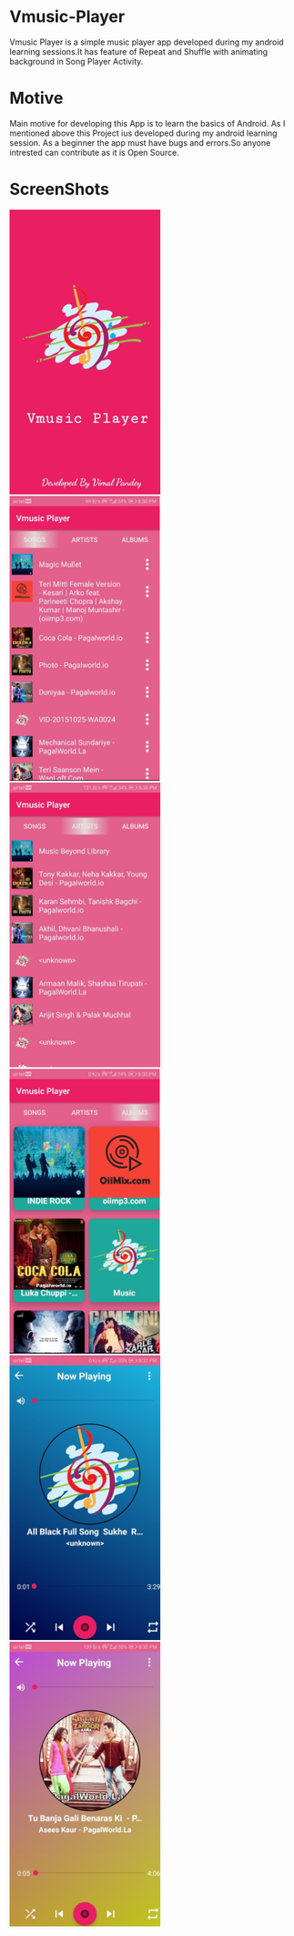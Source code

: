 # Vmusic-Player
Vmusic Player is a simple music player app developed during my android learning sessions.It has feature of Repeat and Shuffle with animating background in Song Player Activity.


# Motive
Main motive for developing this App is to learn the basics of Android. As I mentioned above this Project ius developed during my android learning session. As a beginner the app must have bugs and errors.So anyone intrested can contribute as it is Open Source.


# ScreenShots

<img src="ScreenShot/IMG_20200719_203610.jpg" height="500"> <img src="ScreenShot/IMG_20200719_203629.jpg" height="500"> <img src="ScreenShot/IMG_20200719_203558.jpg" height="500"> <img src="ScreenShot/IMG_20200719_203429.jpg" height="500">
<img src="ScreenShot/IMG_20200719_203357.jpg" height="500">  <img src="ScreenShot/IMG_20200719_203342.jpg" height="500">

